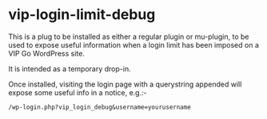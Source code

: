 # vip-login-limit-debug

This is a plug to be installed as either a regular plugin or mu-plugin, to be used to expose useful information when a login limit has been imposed on a VIP Go WordPress site.

It is intended as a temporary drop-in.

Once installed, visiting the login page with a querystring appended will expose some useful info in a notice, e.g.:-

`/wp-login.php?vip_login_debug&username=yourusername`


